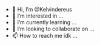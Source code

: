 - 👋 Hi, I’m @Kelvindereus
- 👀 I’m interested in ...
- 🌱 I’m currently learning ...
- 💞️ I’m looking to collaborate on ...
- 📫 How to reach me idk ...

<!---
Kelvindereus/Kelvindereus is a ✨ special ✨ repository because its `README.md` (this file) appears on your GitHub profile.
You can click the Preview link to take a look at your changes.
--->
